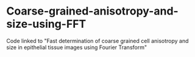 # Coarse-grained-anisotropy-and-size-using-FFT
Code linked to "Fast determination of coarse grained cell anisotropy and size in epithelial tissue images using Fourier Transform"
